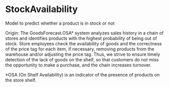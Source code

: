 # StockAvailability
Model to predict whether a product is in stock or not

Origin:
The GoodsForecast.OSA* system analyzes sales history in a chain of stores and identifies products with the highest probability of being out of stock.
Store employees check the availability of goods and the correctness of the price tag for each item, if necessary, removing products from the warehouse and/or adjusting the price tag.
Thus, we strive to ensure timely detection of the lack of goods on the shelf, so that customers do not miss the opportunity to make a purchase, and the chain increases turnover.
 
*OSA (On Shelf Availability) is an indicator of the presence of products on the store shelf.
